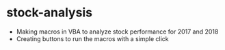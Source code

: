 # stock-analysis
* Making macros in VBA to analyze stock performance for 2017 and 2018
* Creating buttons to run the macros with a simple click 

